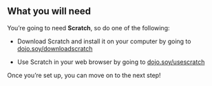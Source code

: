 ## What you will need

You’re going to need **Scratch**, so do one of the following:

+ Download Scratch and install it on your computer by going to [dojo.soy/downloadscratch](dojo.soy/downloadscratch)

+ Use Scratch in your web browser by going to [dojo.soy/usescratch](dojo.soy/usescratch)

Once you’re set up, you can move on to the next step!
